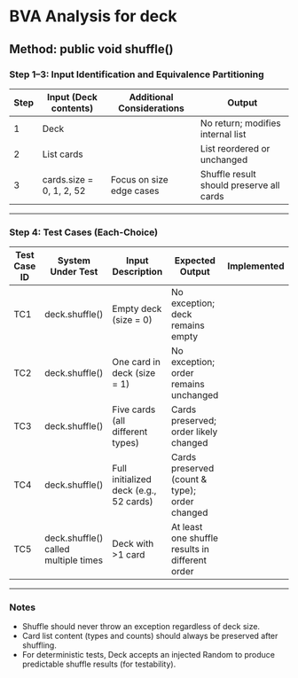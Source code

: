 # BVA Analysis for deck

## Method: public void shuffle()

### Step 1–3: Input Identification and Equivalence Partitioning

| Step | Input (Deck contents)         | Additional Considerations       | Output                          |
|------|-------------------------------|----------------------------------|----------------------------------|
| 1    | Deck                          |                                  | No return; modifies internal list |
| 2    | List<Card> cards              |                                  | List reordered or unchanged       |
| 3    | cards.size = 0, 1, 2, 52   | Focus on size edge cases         | Shuffle result should preserve all cards |

---

### Step 4: Test Cases (Each-Choice)

| Test Case ID | System Under Test      | Input Description                   | Expected Output                                                            | Implemented |
|--------------|------------------------|--------------------------------------|-----------------------------------------------------------------------------|-------------|
| TC1          | deck.shuffle()       | Empty deck (size = 0)              | No exception; deck remains empty                                           |      |
| TC2          | deck.shuffle()       | One card in deck (size = 1)        | No exception; order remains unchanged                                      |     |                           
| TC3          | deck.shuffle()       | Five cards (all different types)     | Cards preserved; order likely changed                                      |     |
| TC4          | deck.shuffle()       | Full initialized deck (e.g., 52 cards) | Cards preserved (count & type); order changed                             |      |
| TC5          | deck.shuffle() called multiple times | Deck with >1 card        | At least one shuffle results in different order                            |      |

---

### Notes

- Shuffle should never throw an exception regardless of deck size.
- Card list content (types and counts) should always be preserved after shuffling.
- For deterministic tests, Deck accepts an injected Random to produce predictable shuffle results (for testability).
